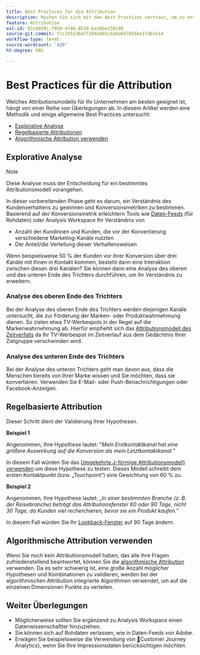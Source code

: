 ```yaml
---
title: Best Practices für die Attribution
description: Machen Sie sich mit den Best Practices vertraut, um zu entscheiden, welches Attributionsmodell verwendet werden soll.
feature: Attribution
exl-id: 92c6039c-f950-4746-8b34-ba18be258c08
source-git-commit: fcc165536d77284e002cb2ba6b7856be1fdb3e14
workflow-type: tm+mt
source-wordcount: '420'
ht-degree: 66%

---
```


# Best Practices für die Attribution

Welches Attributionsmodells für Ihr Unternehmen am besten geeignet ist, hängt von einer Reihe von Überlegungen ab. In diesem Artikel werden eine Methodik und einige allgemeine Best Practices untersucht:

* [Explorative Analyse](#exploratory-analysis)
* [Regelbasierte Attributionen](#rule-base-attribution)
* [Algorithmische Attribution verwenden](#use-algorithmic-attribution)

## Explorative Analyse

>[!NOTE]
>Diese Analyse muss der Entscheidung für ein bestimmtes Attributionsmodell vorangehen.

In dieser vorbereitenden Phase geht es darum, ein Verständnis des Kundenverhaltens zu gewinnen und Konversionsmetriken zu bestimmen. Basierend auf der Konversionsmetrik erleichtern Tools wie [Daten-Feeds](/help/export/analytics-data-feed/data-feed-overview.md) (für Rohdaten) oder Analysis Workspace Ihr Verständnis von

* Anzahl der Kundinnen und Kunden, die vor der Konvertierung verschiedene Marketing-Kanäle nutzten
* Der Anteil/die Verteilung dieser Verhaltensweisen

Wenn beispielsweise 50 % der Kunden vor ihrer Konversion über drei Kanäle mit Ihnen in Kontakt kommen, besteht dann eine Interaktion zwischen diesen drei Kanälen?
Sie können dann eine Analyse des oberen und des unteren Ende des Trichters durchführen, um Ihr Verständnis zu erweitern.

### Analyse des oberen Ende des Trichters

Bei der Analyse des oberen Ende des Trichters werden diejenigen Kanäle untersucht, die zur Förderung der Marken- oder Produktwahrnehmung dienen. So zielen etwa TV-Werbespots in der Regel auf die Markenwahrnehmung ab. Hierfür empfiehlt sich das [Attributionsmodell des Zeitverfalls](/help/analyze/analysis-workspace/attribution/models.md) da Ihr TV-Werbespot im Zeitverlauf aus dem Gedächtnis Ihrer Zielgruppe verschwinden wird.

### Analyse des unteren Ende des Trichters

Bei der Analyse des unteren Trichters geht man davon aus, dass die Menschen bereits von Ihrer Marke wissen und Sie möchten, dass sie konvertieren. Verwenden Sie E-Mail- oder Push-Benachrichtigungen oder Facebook-Anzeigen.

## Regelbasierte Attribution

Dieser Schritt dient der Validierung Ihrer Hypothesen.

**Beispiel 1**

Angenommen, Ihre Hypothese lautet: &quot;*Mein Erstkontaktkanal hat eine größere Auswirkung auf die Konversion als mein Letztkontaktkanal.*&quot;

In diesem Fall würden Sie das [Umgekehrte J-förmige Attributionsmodell) verwenden](/help/analyze/analysis-workspace/attribution/models.md) um diese Hypothese zu testen. Dieses Modell schreibt dem ersten Kontaktpunkt (bzw. „Touchpoint“) eine Gewichtung von 60 % zu.

**Beispiel 2**

Angenommen, Ihre Hypothese lautet: *„In einer bestimmten Branche (z. B. der Reisebranche) beträgt das Attributionsfenster 60 oder 90 Tage, nicht 30 Tage, da Kunden viel recherchieren, bevor sie ein Produkt kaufen.*&quot;

In diesem Fall würden Sie Ihr [Lookback-Fenster](/help/analyze/analysis-workspace/attribution/models.md) auf 90 Tage ändern.

## Algorithmische Attribution verwenden

Wenn Sie noch kein Attributionsmodell haben, das alle Ihre Fragen zufriedenstellend beantwortet, können Sie die [algorithmische Attribution](/help/analyze/analysis-workspace/attribution/algorithmic.md) verwenden. Da es sehr schwierig ist, eine große Anzahl möglicher Hypothesen und Kombinationen zu validieren, werden bei der algorithmischen Attribution integrierte Algorithmen verwendet, um auf die einzelnen Dimensionen Punkte zu verteilen.

## Weiter Überlegungen

* Möglicherweise sollten Sie ergänzend zu Analysis Workspace einen Datenwissenschaftler hinzuziehen.
* Sie können sich auf Rohdaten verlassen, wie in Daten-Feeds von Adobe.
* Erwägen Sie beispielsweise die Verwendung von [&#128279;](https://experienceleague.adobe.com/de/docs/analytics-platform/using/cja-overview/cja-b2c-overview/cja-overview)Customer Journey Analytics), wenn Sie Ihre Impressionsdaten berücksichtigen möchten.
